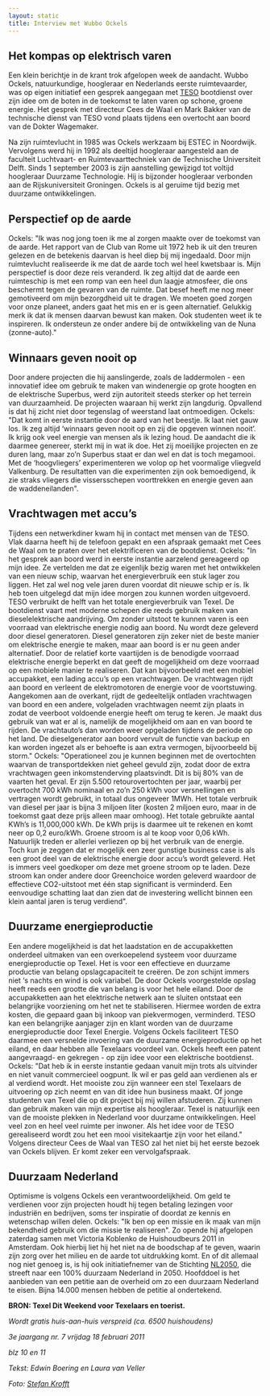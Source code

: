 ```yaml
---
layout: static
title: Interview met Wubbo Ockels
---
```


Het kompas op elektrisch varen
------------------------------
Een klein berichtje in de krant trok afgelopen week de aandacht. Wubbo Ockels, natuurkundige, hoogleraar en Nederlands eerste ruimtevaarder, was op eigen initiatief een gesprek aangegaan met [TESO](http://www.teso.nl) bootdienst over zijn idee om de boten in de toekomst te laten varen op schone, groene energie. Het gesprek met directeur Cees de Waal en Mark Bakker van de technische dienst van TESO vond plaats tijdens een overtocht aan boord van de Dokter Wagemaker.

Na zijn ruimtevlucht in 1985 was Ockels werkzaam bij ESTEC in Noordwijk. Vervolgens werd hij in 1992 als deeltijd hoogleraar aangesteld aan de faculteit Luchtvaart- en Ruimtevaarttechniek van de Technische Universiteit Delft. Sinds 1 september 2003 is zijn aanstelling gewijzigd tot voltijd hoogleraar Duurzame Technologie. Hij is bijzonder hoogleraar verbonden aan de Rijskuniversiteit Groningen. Ockels is al geruime tijd bezig met duurzame ontwikkelingen.

Perspectief op de aarde
-----------------------
Ockels: "Ik was nog jong toen ik me al zorgen maakte over de toekomst van de aarde. Het  rapport van de Club van Rome uit 1972 heb ik uit den treuren gelezen  en de betekenis daarvan is heel diep bij mij ingedaald. Door mijn ruimtevlucht realiseerde ik me dat de aarde toch wel heel kwetsbaar is. Mijn perspectief is door deze reis veranderd. Ik zeg altijd dat de aarde een ruimteschip is met een romp van een heel dun laagje atmosfeer, die ons beschermt tegen de gevaren van de ruimte. Dat besef heeft me nog meer gemotiveerd om mijn bezorgdheid uit te dragen. We moeten goed zorgen voor onze planeet, anders gaat het mis en er is geen alternatief. Gelukkig merk ik dat ik mensen daarvan bewust kan maken. Ook studenten weet ik te inspireren. Ik ondersteun ze onder andere bij de ontwikkeling van de Nuna (zonne-auto)."

Winnaars geven nooit op
-----------------------
Door andere projecten die hij aanslingerde, zoals de laddermolen - een innovatief idee om gebruik te maken van windenergie op grote hoogten en de elektrische Superbus, werd zijn autoriteit steeds sterker op het terrein van duurzaamheid. De projecten waaraan hij werkt zijn langdurig. Opvallend is dat hij zicht niet door tegenslag of weerstand laat ontmoedigen. Ockels: "Dat komt in eerste instantie door de aard van het beestje. Ik laat niet gauw los. Ik zeg altijd ‘winnaars geven nooit op en zij die opgeven winnen nooit’. Ik krijg ook veel energie van mensen als ik lezing houd. De aandacht die ik daarmee genereer, sterkt mij in wat ik doe. Het zij moeilijke projecten en ze duren lang, maar zo’n Superbus staat er dan wel en dat is toch megamooi. Met de ‘hoogvliegers’ experimenteren we volop op het voormalige vliegveld Valkenburg. De resultatten van die experimenten zijn   ook bemoedigend, ik zie straks vliegers die vissersschepen voorttrekken en energie geven aan de waddeneilanden".

Vrachtwagen met accu’s
----------------------
Tijdens een netwerkdiner kwam hij in contact met mensen van de TESO. Vlak daarna heeft hij de telefoon gepakt en een afspraak gemaakt met Cees de Waal om te praten over het elektrificeren van de bootdienst. Ockels: "In het gesprek aan boord werd in eerste instantie aarzelend gereageerd op mijn idee. Ze vertelden me dat ze eigenlijk bezig waren met het ontwikkelen van een nieuw schip, waarvan het energieverbruik een stuk lager zou liggen. Het zal wel nog vele jaren duren voordat dit nieuwe schip er is. Ik heb toen uitgelegd dat mijn idee morgen zou kunnen worden uitgevoerd. TESO verbruikt de helft van het totale energieverbruik van Texel. De bootdienst vaart met moderne schepen die reeds gebruik maken van dieselelektrische aandrijving. Om zonder uitstoot te kunnen varen is een voorraad van elektrische energie nodig aan boord. Nu wordt deze geleverd door diesel generatoren. Diesel generatoren zijn zeker niet de beste manier om elektrische energie te maken, maar aan boord is er nu geen ander alternatief. Door de relatief korte vaartijden is de benodigde voorraad elektrische energie beperkt en dat geeft de mogelijkheid om deze voorraad op een mobiele manier te realiseren. Dat kan bijvoorbeeld met een mobiel accupakket, een lading accu’s op een vrachtwagen. De vrachtwagen rijdt aan boord en verleent de elektromotoren de energie voor de voortstuwing. Aangekomen aan de overkant, rijdt de gedeeltelijk ontladen vrachtwagen van boord en een andere, volgeladen vrachtwagen neemt zijn plaats in zodat de veerboot voldoende energie heeft om terug te keren. Je maakt dus gebruik van wat er al is, namelijk de mogelijkheid om aan en van boord te rijden. De vrachtauto’s dan worden weer opgeladen tijdens de periode op het land. De dieselgenerator aan boord vervult de functie van backup en kan worden ingezet als er behoefte is aan extra vermogen, bijvoorbeeld bij storm."
Ockels: "Operationeel zou je kunnen beginnen met de overtochten waarvan de transportdekken niet geheel gevuld zijn, zodat door de extra vrachtwagen geen inkomstenderving plaatsvindt. Dit is bij 80% van de vaarten het geval. Er zijn 5.500 retourovertochten per jaar, waarbij per overtocht 700 kWh nominaal en zo’n 250 kWh voor versnellingen en vertragen wordt gebruikt, in totaal dus ongeveer 1MWh. Het totale verbruik van diesel per jaar is bijna 3 miljoen liter (kosten 2 miljoen euro, maar in de toekomst gaat deze prijs alleen maar omhoog). Het totale gebruikte aantal KWh’s is 11,000,000 kWh. De kWh prijs is daarmee uit te rekenen en komt neer op 0,2 euro/kWh. Groene stroom is al te koop voor 0,06 kWh. Natuurlijk treden er allerlei verliezen op bij het verbruik van de energie. Toch kun je zeggen dat er mogelijk een zeer gunstige business case is als een groot deel van de elektrische energie door accu’s wordt geleverd. Het is immers veel goedkoper om deze met groene stroom op te laden. Deze stroom kan onder andere door Greenchoice worden geleverd waardoor de effectieve CO2-uitstoot met één stap significant is verminderd. Een eenvoudige schatting laat dan zien dat de investering wellicht binnen een klein aantal jaren is terug verdiend".

Duurzame energieproductie
-------------------------
Een andere mogelijkheid is dat het laadstation en de accupakketten onderdeel uitmaken van een overkoepelend systeem voor duurzame energieproductie op Texel. Het is voor een effectieve en duurzame productie van belang opslagcapaciteit te creëren. De zon schijnt immers niet ‘s nachts en wind is ook variabel. De door Ockels voorgestelde opslag heeft reeds een grootte die van belang is voor het hele eiland. Door de accupakketten aan het elektrische netwerk aan te sluiten ontstaat een belangrijke voorziening om het net te stabiliseren. Hiermee worden de extra kosten, die gepaard gaan bij inkoop van piekvermogen, verminderd. TESO kan een belangrijke aanjager zijn en klant worden van de duurzame energieproductie door Texel Energie. Volgens Ockels faciliteert TESO daarmee een versnelde invoering van de duurzame energieproductie op het eiland, en daar hebben alle Texelaars voordeel van. Ockels heeft een patent aangevraagd- en gekregen - op zijn idee voor een elektrische bootdienst. Ockels: "Dat heb ik in eerste instantie gedaan vanuit mijn trots als uitvinder en niet vanuit commercieel oogpunt. Ik wil er pas geld aan verdienen als er al verdiend wordt. Het mooiste zou zijn wanneer een stel Texelaars de uitvoering op zich neemt en van dit idee hun business maakt.
Of jonge studenten van Texel die op dit project bij mij willen afstuderen. Zij kunnen dan gebruik maken van mijn expertise als hoogleraar. Texel is natuurlijk een van de mooiste plekken in Nederland voor duurzame ontwikkelingen. Heel veel zon en heel veel ruimte per inwoner. Als het idee voor de TESO gerealiseerd wordt zou het een mooi visitekaartje zijn voor het eiland." Volgens directeur Cees de Waal van TESO zal het niet bij het eerste bezoek van Ockels blijven. Er komt zeker een vervolgafspraak.

Duurzaam Nederland
------------------
Optimisme is volgens Ockels een verantwoordelijkheid. Om geld te verdienen voor zijn projecten houdt hij tegen betaling lezingen voor industriën en bedrijven, soms ter inspiratie of doordat ze kennis en wetenschap willen delen. Ockels: "Ik ben op een missie en ik maak van mijn bekendheid gebruik om die missie te realiseren". Zo opende hij afgelopen zaterdag samen met Victoria Koblenko de Huishoudbeurs 2011 in Amsterdam. Ook hierbij liet hij het niet na de boodschap af te geven, waarin zijn zorg over het milieu en de aarde tot uitdrukking komt. En of dit allemaal nog niet genoeg is, is hij ook initiatiefnemer van de Stichting [NL2050](http://www.nl2050.nl), die streeft naar een 100% duurzaam Nederland in 2050. Hoofddoel is het aanbieden van een petitie aan de overheid om zo een duurzaam Nederland te eisen. Bijna 14.000 mensen hebben de petitie al ondertekend.



**BRON: Texel Dit Weekend voor Texelaars en toerist.**

*Wordt gratis huis-aan-huis verspreid (ca. 6500 huishoudens)*

*3e jaargang nr. 7 vrijdag 18 februari 2011*

*blz 10 en 11*

*Tekst: Edwin Boering en Laura van Veller*

*Foto: [Stefan Krofft](www.stefankrofft.nl)*